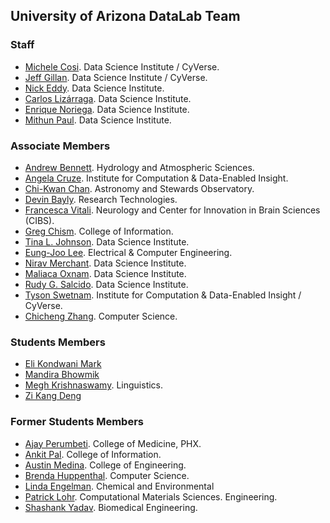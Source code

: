 ## University of Arizona DataLab Team

### Staff


* [Michele Cosi](https://www.datascience.arizona.edu/person/michele-cosi). Data Science Institute / CyVerse.
* [Jeff Gillan](https://www.datascience.arizona.edu/person/jeffrey-gillan). Data Science Institute /  CyVerse.
* [Nick Eddy](https://www.datascience.arizona.edu/person/nick-eddy). Data Science Institute. 
* [Carlos Lizárraga](https://www.datascience.arizona.edu/person/carlos-lizarraga). Data Science Institute.
* [Enrique Noriega](https://www.cs.arizona.edu/person/enrique-noriega-atala). Data Science Institute.
* [Mithun Paul](https://www.datascience.arizona.edu/person/mithun-paul). Data Science Institute.


### Associate Members

* [Andrew Bennett](https://has.arizona.edu/person/andrew-bennett). Hydrology and Atmospheric Sciences.
* [Angela Cruze](https://datainsight.arizona.edu/person/angela-cruze). Institute for Computation & Data-Enabled Insight. 
* [Chi-Kwan Chan](https://www.as.arizona.edu/people/faculty/chi-kwan-chan). Astronomy and Stewards Observatory.
* [Devin Bayly](https://campuschampions.cyberinfrastructure.org/user/devin-bayly-0). Research Technologies. 
* [Francesca Vitali](https://bio5.org/about/directory/francesca-vitali). Neurology and Center for Innovation in Brain Sciences (CIBS). 
* [Greg Chism](https://ischool.arizona.edu/person/greg-chism). College of Information.
* [Tina L. Johnson](https://www.datascience.arizona.edu/person/tina-l-johnson). Data Science Institute.
* [Eung-Joo Lee](https://ece.engineering.arizona.edu/faculty-staff/faculty/eung-joo-lee). Electrical & Computer Engineering. 
* [Nirav Merchant](https://www.datascience.arizona.edu/person/nirav-merchant). Data Science Institute.
* [Maliaca Oxnam](https://www.datascience.arizona.edu/person/maliaca-oxnam). Data Science Institute.
* [Rudy G. Salcido](https://www.datascience.arizona.edu/person/rudy-salcido). Data Science Institute.
* [Tyson Swetnam](https://datainsight.arizona.edu/person/tyson-swetnam). Institute for Computation & Data-Enabled Insight / CyVerse. 
* [Chicheng Zhang](https://www.cs.arizona.edu/person/chicheng-zhang). Computer Science.

### Students Members

* [Eli Kondwani Mark]()
* [Mandira Bhowmik]()
* [Megh Krishnaswamy](https://iranian-languages.arizona.edu/node/72). Linguistics.
* [Zi Kang Deng]()

### Former Students Members

* [Ajay Perumbeti](https://www.linkedin.com/in/ajay-perumbeti-62019514/). College of Medicine, PHX.
* [Ankit Pal](https://infosci.arizona.edu/news/profiles/2023/ankit-pal). College of Information.
* [Austin Medina](). College of Engineering.
* [Brenda Huppenthal](https://www.linkedin.com/in/brenda-huppenthal/). Computer Science.
* [Linda Engelman](https://www.linkedin.com/in/linda-engelman/). Chemical and Environmental 
* [Patrick Lohr](https://www.linkedin.com/in/patrick-lohr/). Computational Materials Sciences.
Engineering.
* [Shashank Yadav](https://xinformatics.github.io/). Biomedical Engineering. 



